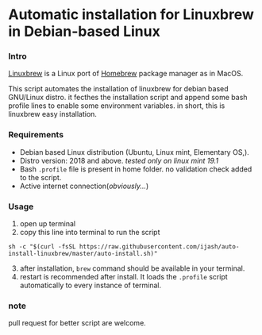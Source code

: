 # Automatic installation for Linuxbrew in Debian-based Linux
### Intro
[Linuxbrew](http://linuxbrew.sh/) is a Linux port of [Homebrew](https://brew.sh/) package manager as in MacOS.  

This script automates the installation of linuxbrew for debian based GNU/Linux distro.
it fecthes the installation script and append some bash profile lines to enable some environment variables.
in short, this is linuxbrew easy installation.

### Requirements
 - Debian based Linux distribution (Ubuntu, Linux mint, Elementary OS,).
 - Distro version: 2018 and above. _tested only on linux mint 19.1_
 - Bash `.profile` file is present in home folder. no validation check added to the script.
 - Active internet connection(_obviously..._)
 
### Usage
1. open up terminal
2. copy this line into terminal to run the script
```
sh -c "$(curl -fsSL https://raw.githubusercontent.com/ijash/auto-install-linuxbrew/master/auto-install.sh)"
```
3. after installation, `brew` command should be available in your terminal.
4. restart is recommended after install. It loads the `.profile` script automatically to every instance of terminal.

### note
pull request for better script are welcome.
